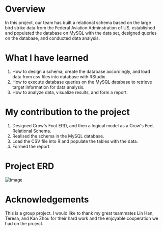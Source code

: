# Overview
In this project, our team has built a relational schema based on the large bird strike data from the Federal Aviation Adminstration of US, established and populated the  database on MySQL with the data set, designed queries on the database, and conducted data analysis.

# What I have learned
1. How to design a schema, create the database accordingly, and load data from csv files into database with RStudio.
2. How to execute database queries on the MySQL database to retrieve target information for data analysis.
3. How to analyze data, visualize results, and form a report.

# My contribution to the project
1. Designed Crow's Foot ERD, and then a logical model as a Crow's Feet Relational Schema.
2. Realised the schema in the MySQL database.
3. Load the CSV file into R and populate the tables with the data.
4. Formed the report.

# Project ERD
![image](https://user-images.githubusercontent.com/76865032/213975866-ff7b3031-1618-41fb-858c-a057437f77b6.png)


# Acknowledgements
This is a group project. I would like to thank my great teammates Lin Han, Teresa, and Kan Zhou for their hard work and the enjoyable cooperation we had on the project.

